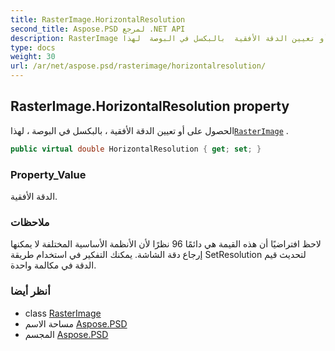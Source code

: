 ```yaml
---
title: RasterImage.HorizontalResolution
second_title: Aspose.PSD لمرجع .NET API
description: RasterImage ملكية. الحصول على أو تعيين الدقة الأفقية  بالبكسل في البوصة  لهذاRasterImage .
type: docs
weight: 30
url: /ar/net/aspose.psd/rasterimage/horizontalresolution/
---
```

## RasterImage.HorizontalResolution property

الحصول على أو تعيين الدقة الأفقية ، بالبكسل في البوصة ، لهذا[`RasterImage`](../) .

```csharp
public virtual double HorizontalResolution { get; set; }
```

### Property_Value

الدقة الأفقية.

### ملاحظات

لاحظ افتراضيًا أن هذه القيمة هي دائمًا 96 نظرًا لأن الأنظمة الأساسية المختلفة لا يمكنها إرجاع دقة الشاشة. يمكنك التفكير في استخدام طريقة SetResolution لتحديث قيم الدقة في مكالمة واحدة.

### أنظر أيضا

* class [RasterImage](../)
* مساحة الاسم [Aspose.PSD](../../rasterimage/)
* المجسم [Aspose.PSD](../../../)


